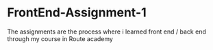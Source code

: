 # FrontEnd-Assignment-1
The assignments are the process where i learned front end / back end through my course in Route academy
